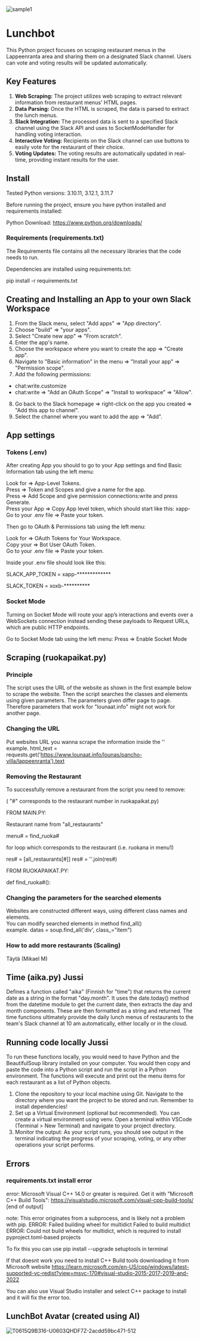 ![sample1](https://github.com/MikMakQT/Lunchbot/assets/122342899/84da1718-d25f-43d2-810c-4c5199cb9ede)
# Lunchbot

This Python project focuses on scraping restaurant menus in the Lappeenranta area and sharing them on a designated Slack channel. Users can vote and voting results will be updated automatically.

## Key Features
1. **Web Scraping:** The project utilizes web scraping to extract relevant information from restaurant menus' HTML pages.
2. **Data Parsing:** Once the HTML is scraped, the data is parsed to extract the lunch menus.
3. **Slack Integration:** The processed data is sent to a specified Slack channel using the Slack API and uses to SocketModeHandler for handling voting interaction.
4. **Interactive Voting:** Recipients on the Slack channel can use buttons to easily vote for the restaurant of their choice.
5. **Voting Updates:** The voting results are automatically updated in real-time, providing instant results for the user.

## Install
Tested Python versions: 3.10.11, 3.12.1, 3.11.7

Before running the project, ensure you have python installed and requirements installed:

Python Download:
https://www.python.org/downloads/

### Requirements (requirements.txt)

The Requirements file contains all the necessary libraries that the code needs to run.

Dependencies are installed using requirements.txt:

pip install -r requirements.txt

## Creating and Installing an App to your own Slack Workspace
1. From the Slack menu, select "Add apps" => "App directory".
2. Choose "build" => "your apps".
3. Select "Create new app" => "From scratch".
4. Enter the app's name.
5. Choose the workspace where you want to create the app => "Create app".
6. Navigate to "Basic information" in the menu => "Install your app" => "Permission scope".
7. Add the following permissions:
- chat:write.customize
- chat:write => "Add an OAuth Scope" => "Install to workspace" => "Allow".
8. Go back to the Slack homepage => right-click on the app you created => "Add this app to channel".
9. Select the channel where you want to add the app => "Add".

## App settings

### Tokens (.env)

After creating App you should to go to your App settings and find Basic Information tab using the left menu:

Look for => App-Level Tokens.\
Press => Token and Scopes and give a name for the app.\
Press => Add Scope and give permission connections:write and press Generate.\
Press your App => Copy App level token, which should start like this: xapp-\
Go to your .env file => Paste your token.

Then go to OAuth & Permissions tab using the left menu:

Look for => OAuth Tokens for Your Workspace.\
Copy your => Bot User OAuth Token.\
Go to your .env file => Paste your token.

Inside your .env file should look like this:

SLACK_APP_TOKEN = xapp-*************

SLACK_TOKEN = xoxb-**********

### Socket Mode
Turning on Socket Mode will route your app’s interactions and events over a WebSockets connection instead sending these payloads to Request URLs, which are public HTTP endpoints.

Go to Socket Mode tab using the left menu:
Press => Enable Socket Mode

## Scraping (ruokapaikat.py)

### Principle
The script uses the URL of the website as shown in the first example below to scrape the website. Then the script searches the classes and elements using given parameters.
The parameters given differ page to page. Therefore parameters that work for "lounaat.info" might not work for another page. 

### Changing the URL
Put websites URL you wanna scrape the information inside the ''\
example. html_text = requests.get('https://www.lounaat.info/lounas/pancho-villa/lappeenranta').text

### Removing the Restaurant
To successfully remove a restaurant from the script you need to remove:

( "#" corresponds to the restaurant number in ruokapaikat.py)

FROM MAIN.PY:

Restaurant name from "all_restaurants"

menu# = find_ruoka#

for loop which corresponds to the restaurant (i.e. ruokana in menu1)

res# = [all_restaurants[#]]
res# = ''.join(res#)

FROM RUOKAPAIKAT.PY:

def find_ruoka#():

### Changing the parameters for the searched elements
Websites are constructed different ways, using different class names and elements.\
You can modify searched elements in method find_all()\
example. datas = soup.find_all('div', class_="item")

### How to add more restaurants (Scaling)
Täytä (Mikael M)

## Time (aika.py) Jussi

Defines a function called "aika" (Finnish for "time") that returns the current date as a string in the format "day.month". 
It uses the date.today() method from the datetime module to get the current date, then extracts the day and month components. 
These are then formatted as a string and returned. 
The time functions ultimately provide the daily lunch menus of restaurants to the team's Slack channel at 10 am automatically, either locally or in the cloud.

## Running code locally Jussi

To run these functions locally, you would need to have Python and the BeautifulSoup library installed on your computer. 
You would then copy and paste the code into a Python script and run the script in a Python environment. 
The functions will execute and print out the menu items for each restaurant as a list of Python objects.
1. Clone the repository to your local machine using Git. Navigate to the directory where you want the project to be stored and run. Remember to install dependencies!
2. Set up a Virtual Environment (optional but recommended). 
You can create a virtual environment using venv. Open a terminal within VSCode (Terminal > New Terminal) and navigate to your project directory.
3. Monitor the output: As your script runs, you should see output in the terminal indicating the progress of your scraping, voting, or any other operations your script performs.



## Errors
### requirements.txt install error

error: Microsoft Visual C++ 14.0 or greater is required. Get it with "Microsoft C++ Build Tools": https://visualstudio.microsoft.com/visual-cpp-build-tools/
      [end of output]

  note: This error originates from a subprocess, and is likely not a problem with pip.
  ERROR: Failed building wheel for multidict
Failed to build multidict
ERROR: Could not build wheels for multidict, which is required to install pyproject.toml-based projects

To fix this you can use pip install --upgrade setuptools in terminal

If that doesnt work you need to install C++ Build tools downloading it from Microsoft website https://learn.microsoft.com/en-US/cpp/windows/latest-supported-vc-redist?view=msvc-170#visual-studio-2015-2017-2019-and-2022

You can also use Visual Studio installer and select C++ package to install and it will fix the error too.


## LunchBot Avatar (created using AI)
![T0615Q9B316-U0603QHDF7Z-2acdd59bc471-512](https://github.com/MikMakQT/Lunchbot/assets/122342899/61bc8002-009c-495f-afe2-9ce4f77ad993)
